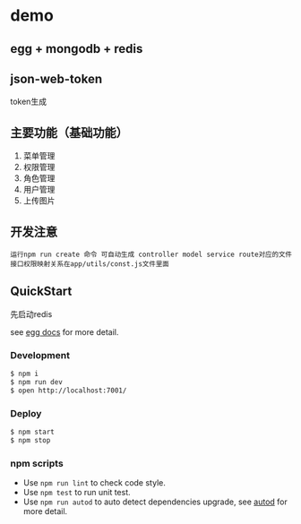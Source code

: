 # demo


## egg + mongodb + redis

## json-web-token
token生成

## 主要功能（基础功能）

1. 菜单管理
2. 权限管理
3. 角色管理
4. 用户管理
5. 上传图片

## 开发注意
```
运行npm run create 命令 可自动生成 controller model service route对应的文件
接口权限映射关系在app/utils/const.js文件里面

```

## QuickStart

先启动redis

<!-- add docs here for user -->

see [egg docs][egg] for more detail.

### Development

```bash
$ npm i
$ npm run dev
$ open http://localhost:7001/
```

### Deploy

```bash
$ npm start
$ npm stop
```

### npm scripts

- Use `npm run lint` to check code style.
- Use `npm test` to run unit test.
- Use `npm run autod` to auto detect dependencies upgrade, see [autod](https://www.npmjs.com/package/autod) for more detail.


[egg]: https://eggjs.org